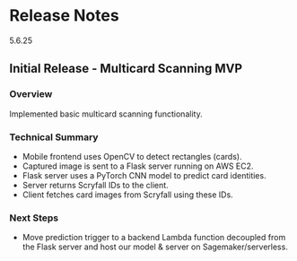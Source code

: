 # Release Notes
5.6.25

## Initial Release - Multicard Scanning MVP

### Overview
Implemented basic multicard scanning functionality.

### Technical Summary
- Mobile frontend uses OpenCV to detect rectangles (cards).
- Captured image is sent to a Flask server running on AWS EC2.
- Flask server uses a PyTorch CNN model to predict card identities.
- Server returns Scryfall IDs to the client.
- Client fetches card images from Scryfall using these IDs.

### Next Steps
- Move prediction trigger to a backend Lambda function decoupled from the Flask server and host our model & server on Sagemaker/serverless.
